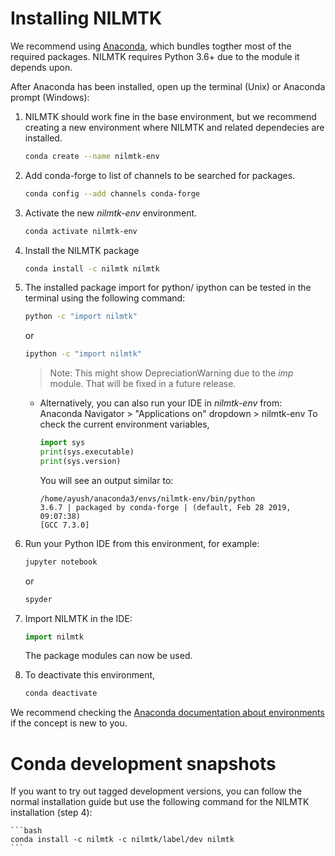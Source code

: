 # Installing NILMTK

We recommend using [Anaconda](https://www.anaconda.com/distribution/), which bundles togther most of the required packages. NILMTK requires Python 3.6+ due to the module it depends upon.

After Anaconda has been installed, open up the terminal (Unix) or Anaconda prompt (Windows):

1.  NILMTK should work fine in the base environment, but we recommend creating a new environment where NILMTK and related dependecies are installed.

	```bash
	conda create --name nilmtk-env 
	```

2. Add conda-forge to list of channels to be searched for packages.
	```bash
	conda config --add channels conda-forge
	```

3. Activate the new *nilmtk-env* environment.

	```bash
	conda activate nilmtk-env
	```

4. Install the NILMTK package

	```bash
	conda install -c nilmtk nilmtk
	```

5. The installed package import for python/ ipython can be  tested in the terminal using the following command:
	```bash
	python -c "import nilmtk"
	```
	or	
	```bash
	ipython -c "import nilmtk"
	```
	> Note: This might show DepreciationWarning due to the *imp* module. That will be fixed in a future release.

	* Alternatively, you can also run your IDE in *nilmtk-env* from: Anaconda Navigator > "Applications on" dropdown > nilmtk-env
	To check the current environment variables,

		```python
		import sys
		print(sys.executable)
		print(sys.version)
		```
		You will see an output similar to:
		```
		/home/ayush/anaconda3/envs/nilmtk-env/bin/python
		3.6.7 | packaged by conda-forge | (default, Feb 28 2019, 09:07:38) 
		[GCC 7.3.0]
		```
6. Run your Python IDE from this environment, for example:

	```bash
	jupyter notebook
	```
	or

	```bash
	spyder
	```

7. Import NILMTK in the IDE:

	```python
	import nilmtk
	```
	The package modules can now be used.
8. To deactivate this environment,

	```bash
	conda deactivate
	```
    
We recommend checking the [Anaconda documentation about environments](https://docs.conda.io/projects/conda/en/latest/user-guide/tasks/manage-environments.html) if the concept is new to you.


# Conda development snapshots

If you want to try out tagged development versions, you can follow the normal installation guide but use the following command for the NILMTK installation (step 4):

	```bash
    conda install -c nilmtk -c nilmtk/label/dev nilmtk
	```
